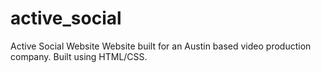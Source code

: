 # active_social
Active Social Website
Website built for an Austin based video production company. Built using HTML/CSS.
